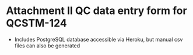 # Attachment II QC data entry form for QCSTM-124

- Includes PostgreSQL database accessible via Heroku, but manual csv files can also be generated
